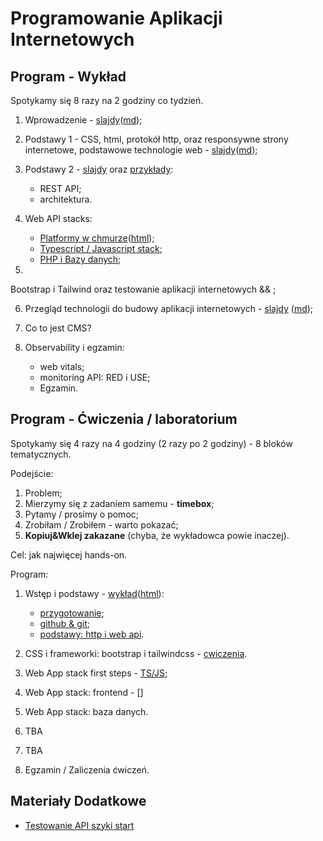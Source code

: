 # Programowanie Aplikacji Internetowych

## Program - Wykład

Spotykamy się 8 razy na 2 godziny co tydzień.

1. Wprowadzenie - [slajdy](01_wprowadzenie/slides.pdf)([md](01_wprowadzenie/slides.md));

2. Podstawy 1 - CSS, html, protokół http, oraz responsywne strony internetowe, podstawowe technologie web - [slajdy](02_podstawy/slides.pdf)([md](02_podstawy/slides.md));

3. Podstawy 2 - [slajdy](03_web_api/slides.pdf) oraz [przykłady](03_web_api/): 
 
   - REST API;
   - architektura.

4. Web API stacks:

   - [Platformy w chmurze](04_chmura/index.pdf)([html](04_chmura/index.html));
   - [Typescript / Javascript stack](04_js_ts_stack/);
   - [PHP i Bazy danych](04_php_stack/);

5. 



Bootstrap i Tailwind oraz testowanie aplikacji internetowych &&  ;

6. Przegląd technologii do budowy aplikacji internetowych - [slajdy](06_tech_stack/slides.pdf) ([md](06_tech_stack/slides.md));

7. Co to jest CMS?

8. Observability i egzamin:

   - web vitals;
   - monitoring API: RED i USE;
   - Egzamin.

## Program - Ćwiczenia / laboratorium

Spotykamy się 4 razy na 4 godziny (2 razy po 2 godziny) - 8 bloków tematycznych.

Podejście:

1. Problem;
2. Mierzymy się z zadaniem samemu - **timebox**;
3. Pytamy / prosimy o pomoc;
4. Zrobiłam / Zrobiłem - warto pokazać;
5. **Kopiuj&Wklej zakazane** (chyba, że wykładowca powie inaczej).

Cel: jak najwięcej hands-on.

Program:

1. Wstęp i podstawy - [wykład](cwiczenia/00_wstep/index.pdf)([html](cwiczenia/00_wstep/)):

   - [przygotowanie](cwiczenia/README.md);
   - [github & git](cwiczenia/01_basics);
   - [podstawy: http i web api](cwiczenia/01_basics).

2. CSS i frameworki: bootstrap i tailwindcss - [cwiczenia](cwiczenia/02_component_frameworks).

3. Web App stack first steps - [TS/JS](cwiczenia/03_js_ts_stack);

4. Web App stack: frontend - []

5. Web App stack: baza danych.

6. TBA

7. TBA

8. Egzamin / Zaliczenia ćwiczeń.

## Materiały Dodatkowe

- [Testowanie API szyki start](https://github.com/wojciech11/se_http_api_testing_quickstart)
